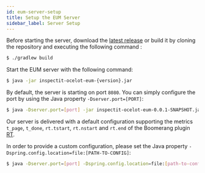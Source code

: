 ```yaml
---
id: eum-server-setup
title: Setup the EUM Server
sidebar_label: Server Setup
---
```


Before starting the server, download the [latest release](https://github.com/inspectIT/inspectit-ocelot/releases) or build it by cloning the repository and executing the following command :

```bash
$ ./gradlew build
```

Start the EUM server with the following command:

```bash
$ java -jar inspectit-ocelot-eum-{version}.jar
```

By default, the server is starting on port `8080`. 
You can simply configure the port by using the Java property `-Dserver.port=[PORT]`:

```bash
$ java -Dserver.port=[port] -jar inspectit-ocelot-eum-0.0.1-SNAPSHOT.jar
```

Our server is delivered with a default configuration 
supporting the metrics `t_page`, `t_done`, `rt.tstart`, `rt.nstart` and `rt.end` of the Boomerang plugin [RT](https://developer.akamai.com/tools/boomerang/docs/BOOMR.plugins.RT.html).

In order to provide a custom configuration, please set the Java property `-Dspring.config.location=file:[PATH-TO-CONFIG]`:

```bash
$ java -Dserver.port=[port] -Dspring.config.location=file:[path-to-config] -jar inspectit-ocelot-eum-0.0.1-SNAPSHOT.jar
```
